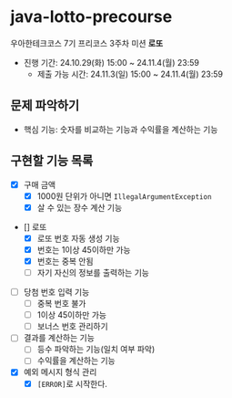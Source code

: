 # java-lotto-precourse
우아한테크코스 7기 프리코스 3주차 미션 **로또**
- 진행 기간: 24.10.29(화) 15:00 ~ 24.11.4(월) 23:59
  - 제출 가능 시간: 24.11.3(일) 15:00 ~ 24.11.4(월) 23:59

## 문제 파악하기
- 핵심 기능: 숫자를 비교하는 기능과 수익률을 계산하는 기능

## 구현할 기능 목록
- [x] 구매 금액
  - [x] 1000원 단위가 아니면 `IllegalArgumentException`
  - [x] 살 수 있는 장수 계산 기능
- [] 로또
  - [x] 로또 번호 자동 생성 기능
  - [x] 번호는 1이상 45이하만 가능
  - [x] 번호는 중복 안됨
  - [ ] 자기 자신의 정보를 출력하는 기능
- [ ] 당첨 번호 입력 기능
  - [ ] 중복 번호 불가
  - [ ] 1이상 45이하만 가능
  - [ ] 보너스 번호 관리하기
- [ ] 결과를 계산하는 기능
  - [ ] 등수 파악하는 기능(일치 여부 파악)
  - [ ] 수익률을 계산하는 기능
- [x] 예외 메시지 형식 관리
  - [x] `[ERROR]`로 시작한다.
